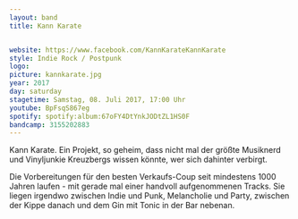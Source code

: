 ```yaml
---
layout: band
title: Kann Karate


website: https://www.facebook.com/KannKarateKannKarate
style: Indie Rock / Postpunk
logo:
picture: kannkarate.jpg
year: 2017
day: saturday
stagetime: Samstag, 08. Juli 2017, 17:00 Uhr
youtube: BpFsqS867eg
spotify: spotify:album:67oFY4DtYnkJODtZL1HS0F
bandcamp: 3155202883
---
```

Kann Karate. Ein Projekt, so geheim, dass nicht mal der größte Musiknerd und Vinyljunkie Kreuzbergs wissen könnte, wer sich dahinter verbirgt.


Die Vorbereitungen für den besten Verkaufs-Coup seit mindestens 1000 Jahren laufen - mit gerade mal einer handvoll aufgenommenen Tracks. Sie liegen irgendwo zwischen Indie und Punk, Melancholie und Party, zwischen der Kippe danach und dem Gin mit Tonic in der Bar nebenan.

